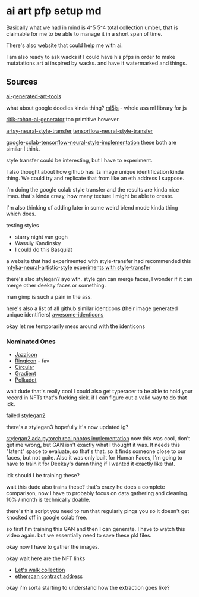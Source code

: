 # ai art pfp setup md

Basically what we had in mind is 
4^5 
5^4 
total collection umber, that is claimable for me to be able to manage it in a short span of time.

There's also website that could help me with ai.

I am also ready to ask wacks if I could have his pfps in order to make mutatations art ai inspired by wacks. and have it watermarked and things.

## Sources
[ai-generated-art-tools](https://aiartists.org/ai-generated-art-tools)


what about google doodles kinda thing?
[ml5js](https://ml5js.org/) - whole ass ml library for js


[ritik-rohan-ai-generator](https://github.com/ritikrohan/NFTgenerator) too primitive however.

[artsy-neural-style-transfer](https://github.com/pskrunner14/artsy)
[tensorflow-neural-style-transfer](https://www.tensorflow.org/tutorials/generative/style_transfer)

[google-colab-tensorflow-neural-style-implementation](https://colab.research.google.com/github/tensorflow/docs/blob/master/site/en/tutorials/generative/style_transfer.ipynb)
these both are similar I think.

style transfer could be interesting, but I have to experiment.

I also thought about how github has its image unique identification kinda thing. We could try and replicate that from like an eth address I suppose.


i'm doing the google colab style transfer and the results are kinda nice lmao. that's kinda crazy, how many texture I might be able to create.

I'm also thinking of adding later in some weird blend mode kinda thing which does.


testing styles
- starry night van gogh
- Wassily Kandinsky
- I could do this Basquiat


a website that had experimented with style-transfer
had recommended this
[mtyka-neural-artistic-style](https://github.com/mtyka/neural_artistic_style)
[experiments with style-transfer](https://genekogan.com/works/style-transfer/)

there's also stylegan? ayo wth.
style gan can merge faces, I wonder if it can merge other deekay faces or something.

man gimp is such a pain in the ass.

here's also a list of all github similar identicons (their image generated unique identifiers)
[awesome-identicons](https://github.com/drhus/awesome-identicons)


okay let me temporarily mess around with the identicons

### Nominated Ones
- [Jazzicon](https://github.com/danfinlay/jazzicon)
- [Ringicon](https://github.com/splitbrain/php-ringicon) - fav
- [Circular](https://github.com/ea7ababe/identicon)
- [Gradient](https://github.com/tobiaslins/avatar)
- [Polkadot](https://github.com/paritytech/oo7/tree/master/packages/polkadot-identicon)



wait dude that's really cool I could also get typeracer to be able to hold your record in NFTs that's fucking sick. if I can figure out a valid way to do that idk.


failed [stylegan2](https://colab.research.google.com/github/parthsuresh/stylegan2-colab/blob/master/StyleGAN2_Google_Colab.ipynb#scrollTo=4yYOy9ZsH19O)

there's a stylegan3 hopefully it's now updated ig?


[stylegan2 ada pytorch real photos implementation](https://www.youtube.com/watch?v=J2nTo0cYVBk)
now this was cool, don't get me wrong, but GAN isn't exactly what I thought it was.
It needs this "latent" space to evaluate, so that's that. so it finds someone close to our faces, but not quite. Also it was only built for Human Faces, I'm going to have to train it for Deekay's damn thing if I wanted it exactly like that.

idk should I be training these?

wait this dude also trains these? that's crazy
he does a complete comparison, now I have to probably focus on data gathering and cleaning.
10% / month is technically doable.

there's this script you need to run that regularly pings you so it doesn't get knocked off in google colab free. 

so first I'm training this GAN
and then I can generate. I have to watch this video again. 
but we essentially need to save these pkl files.

okay now I have to gather the images.

okay wait here are the NFT links
- [Let's walk collection](https://opensea.io/collection/letswalk)
- [etherscan contract address](https://etherscan.io/address/0x0825f050e9b021a0e9de8cb1fb10b6c9f41e834c)


okay i'm sorta starting to understand how the extraction goes like?